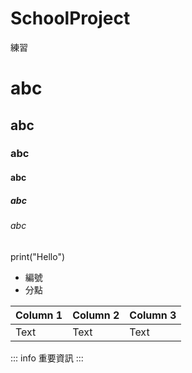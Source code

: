 # SchoolProject
練習
# abc
## abc
### abc
#### abc
##### abc
###### abc

print("Hello")


- 編號 
- 分點

| Column 1 | Column 2 | Column 3 |
| -------- | -------- | -------- |
| Text     | Text     | Text     |


::: info
    重要資訊
:::
